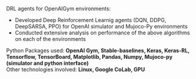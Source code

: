 DRL agents for OpenAIGym environments:
- Developed Deep Reinforcement Learnig agents (DQN, DDPG, DeepSARSA, PPO) for OpenAI simulator and Mujoco-Py environments
- Conducted extensive analysis on performance of the above algorithms on each of the environments

Python Packages used: **OpenAI Gym, Stable-baselines, Keras, Keras-RL, Tensorflow, TensorBoard, Matplotlib, Pandas, Numpy, Mujoco-py (simulator and python interface)** \
Other technologies involved: **Linux, Google CoLab, GPU**
